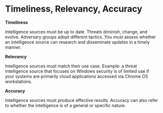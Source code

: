 # Timeliness, Relevancy, Accuracy

**Timeliness**

&#x20;Intelligence sources must be up to date. Threats diminish, change, and evolve. Adversary groups adopt different tactics. You must assess whether an intelligence source can research and disseminate updates in a timely manner.

**Relevancy**

&#x20;Intelligence sources must match their use case. Example: a threat intelligence source that focuses on Windows security is of limited use if your systems are primarily cloud applications accessed via Chrome OS workstations.

**Accuracy**&#x20;

Intelligence sources must produce effective results. Accuracy can also refer to whether the intelligence is of a general or specific nature.
